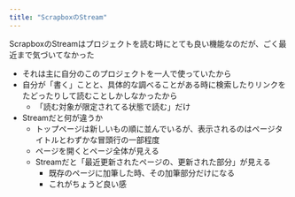 ```yaml
---
title: "ScrapboxのStream"
---
```


ScrapboxのStreamはプロジェクトを読む時にとても良い機能なのだが、ごく最近まで気づいてなかった
- それは主に自分のこのプロジェクトを一人で使っていたから
- 自分が「書く」ことと、具体的な調べることがある時に検索したりリンクをたどったりして読むことしかしなかったから
    - 「読む対象が限定されてる状態で読む」だけ
- Streamだと何が違うか
    - トップページは新しいもの順に並んでいるが、表示されるのはページタイトルとわずかな冒頭行の一部程度
    - ページを開くとページ全体が見える
    - Streamだと「最近更新されたページの、更新された部分」が見える
        - 既存のページに加筆した時、その加筆部分だけになる
        - これがちょうど良い感

